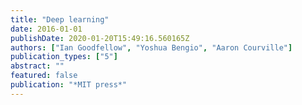 ```yaml
---
title: "Deep learning"
date: 2016-01-01
publishDate: 2020-01-20T15:49:16.560165Z
authors: ["Ian Goodfellow", "Yoshua Bengio", "Aaron Courville"]
publication_types: ["5"]
abstract: ""
featured: false
publication: "*MIT press*"
---
```


